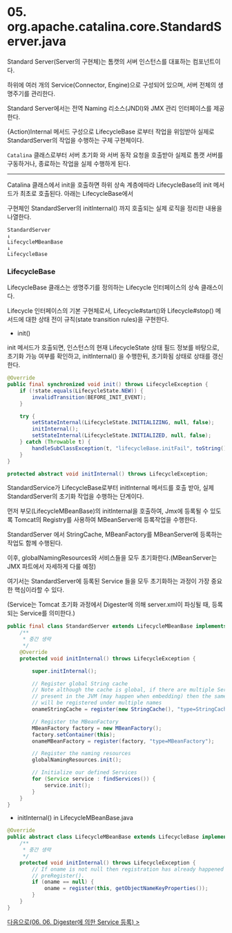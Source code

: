 # 05. org.apache.catalina.core.StandardServer.java

Standard Server(Server의 구현체)는 톰캣의 서버 인스턴스를 대표하는 컴포넌트이다.

하위에 여러 개의 Service(Connector, Engine)으로 구성되어 있으며, 서버 전체의 생명주기를 관리한다.

Standard Server에서는 전역 Naming 리소스(JNDI)와 JMX 관리 인터페이스를 제공한다.

{Action)Internal 메서드 구성으로 LifecycleBase 로부터 작업을 위임받아 실제로 StandardServer의 작업을 수행하는 구체 구현체이다.

`Catalina` 클래스로부터 서버 초기화 와 서버 동작 요청을 호출받아 실제로 톰캣 서버를 구동하거나, 종료하는 작업을 실제 수행하게 된다.



---

Catalina 클래스에서 init을 호출하면 하위 상속 계층에따라 LifecycleBase의 init 메서드가 최초로 호출된다. 아래는 LifecycleBase에서

구현체인 StandardServer의 initInternal() 까지 호출되는 실제 로직을 정리한 내용을 나열한다.

```
StandardServer
↓
LifecycleMBeanBase
↓
LifecycleBase
```

### LifecycleBase
LifecycleBase 클래스는 생명주기를 정의하는 Lifecycle 인터페이스의 상속 클래스이다.

Lifecycle 인터페이스의 기본 구현체로서, Lifecycle#start()와 Lifecycle#stop() 메서드에 대한 상태 전이 규칙(state transition rules)을 구현한다.

- init()
  
init 메서드가 호출되면, 인스턴스의 현재 LifecycleState 상태 필드 정보를 바탕으로, 초기화 가능 여부를 확인하고, initInternal() 을 수행한뒤,
초기화됨 상태로 상태를 갱신한다.

```java
@Override
public final synchronized void init() throws LifecycleException {
    if (!state.equals(LifecycleState.NEW)) {
        invalidTransition(BEFORE_INIT_EVENT);
    }

    try {
        setStateInternal(LifecycleState.INITIALIZING, null, false);
        initInternal();
        setStateInternal(LifecycleState.INITIALIZED, null, false);
    } catch (Throwable t) {
        handleSubClassException(t, "lifecycleBase.initFail", toString());
    }
}

protected abstract void initInternal() throws LifecycleException;
```

StandardService가 LifecycleBase로부터 initInternal 메서드를 호출 받아, 실제 StandardServer의 초기화 작업을 수행하는 단계이다.

먼저 부모(LifecycleMBeanBase)의 initInternal을 호출하여, Jmx에 등록될 수 있도록 Tomcat의 Registry를 사용하여 MBeanServer에 등록작업을 수행한다.

StandardServer 에서 StringCache, MBeanFactory를 MBeanServer에 등록하는 작업도 함께 수행된다.

이후, globalNamingResources와 서비스들을 모두 초기화한다.(MBeanServer는 JMX 파트에서 자세하게 다룰 예정)

여기서는 StandardServer에 등록된 Service 들을 모두 초기화하는 과정이 가장 중요한 핵심이라할 수 있다.

(Service는 Tomcat 초기화 과정에서 Digester에 의해 server.xml이 파싱될 때, 등록되는 Service를 의미한다.)

```java
public final class StandardServer extends LifecycleMBeanBase implements Server {
    /**
     * 중간 생략
     */
    @Override
    protected void initInternal() throws LifecycleException {

        super.initInternal();

        // Register global String cache
        // Note although the cache is global, if there are multiple Servers
        // present in the JVM (may happen when embedding) then the same cache
        // will be registered under multiple names
        onameStringCache = register(new StringCache(), "type=StringCache");

        // Register the MBeanFactory
        MBeanFactory factory = new MBeanFactory();
        factory.setContainer(this);
        onameMBeanFactory = register(factory, "type=MBeanFactory");

        // Register the naming resources
        globalNamingResources.init();

        // Initialize our defined Services
        for (Service service : findServices()) {
            service.init();
        }
    }
}
```

- initInternal() in LifecycleMBeanBase.java

```java
@Override
public abstract class LifecycleMBeanBase extends LifecycleBase implements JmxEnabled {
    /**
     * 중간 생략
     */
    protected void initInternal() throws LifecycleException {
        // If oname is not null then registration has already happened via
        // preRegister().
        if (oname == null) {
            oname = register(this, getObjectNameKeyProperties());
        }
    }
}
```

[다음으로(06. 06. Digester에 의한 Service 등록) > ](06.Digester에_의한_Service_등록.md)
